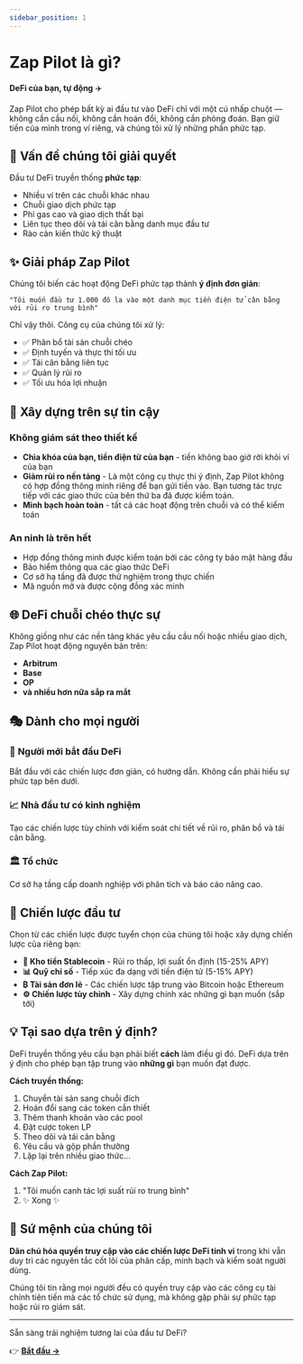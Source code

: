 ```yaml
---
sidebar_position: 1
---
```


# Zap Pilot là gì?

**DeFi của bạn, tự động** ✈️

Zap Pilot cho phép bất kỳ ai đầu tư vào DeFi chỉ với một cú nhấp chuột — không cần cầu nối, không
cần hoán đổi, không cần phỏng đoán. Bạn giữ tiền của mình trong ví riêng, và chúng tôi xử lý những
phần phức tạp.

## 🎯 Vấn đề chúng tôi giải quyết

Đầu tư DeFi truyền thống **phức tạp**:

- Nhiều ví trên các chuỗi khác nhau
- Chuỗi giao dịch phức tạp
- Phí gas cao và giao dịch thất bại
- Liên tục theo dõi và tái cân bằng danh mục đầu tư
- Rào cản kiến thức kỹ thuật

## ✨ Giải pháp Zap Pilot

Chúng tôi biến các hoạt động DeFi phức tạp thành **ý định đơn giản**:

```
"Tôi muốn đầu tư 1.000 đô la vào một danh mục tiền điện tử cân bằng với rủi ro trung bình"
```

Chỉ vậy thôi. Công cụ của chúng tôi xử lý:

- ✅ Phân bổ tài sản chuỗi chéo
- ✅ Định tuyến và thực thi tối ưu
- ✅ Tái cân bằng liên tục
- ✅ Quản lý rủi ro
- ✅ Tối ưu hóa lợi nhuận

## 🔐 Xây dựng trên sự tin cậy

### Không giám sát theo thiết kế

- **Chìa khóa của bạn, tiền điện tử của bạn** - tiền không bao giờ rời khỏi ví của bạn
- **Giảm rủi ro nền tảng** - Là một công cụ thực thi ý định, Zap Pilot không có hợp đồng thông minh
  riêng để bạn gửi tiền vào. Bạn tương tác trực tiếp với các giao thức của bên thứ ba đã được kiểm
  toán.
- **Minh bạch hoàn toàn** - tất cả các hoạt động trên chuỗi và có thể kiểm toán

### An ninh là trên hết

- Hợp đồng thông minh được kiểm toán bởi các công ty bảo mật hàng đầu
- Bảo hiểm thông qua các giao thức DeFi
- Cơ sở hạ tầng đã được thử nghiệm trong thực chiến
- Mã nguồn mở và được cộng đồng xác minh

## 🌐 DeFi chuỗi chéo thực sự

Không giống như các nền tảng khác yêu cầu cầu nối hoặc nhiều giao dịch, Zap Pilot hoạt động nguyên
bản trên:

- **Arbitrum**
- **Base**
- **OP**
- **và nhiều hơn nữa sắp ra mắt**

## 🎭 Dành cho mọi người

### 🔰 **Người mới bắt đầu DeFi**

Bắt đầu với các chiến lược đơn giản, có hướng dẫn. Không cần phải hiểu sự phức tạp bên dưới.

### 📈 **Nhà đầu tư có kinh nghiệm**

Tạo các chiến lược tùy chỉnh với kiểm soát chi tiết về rủi ro, phân bổ và tái cân bằng.

### 🏛️ **Tổ chức**

Cơ sở hạ tầng cấp doanh nghiệp với phân tích và báo cáo nâng cao.

## 🚀 Chiến lược đầu tư

Chọn từ các chiến lược được tuyển chọn của chúng tôi hoặc xây dựng chiến lược của riêng bạn:

- **🏦 Kho tiền Stablecoin** - Rủi ro thấp, lợi suất ổn định (15-25% APY)
- **📊 Quỹ chỉ số** - Tiếp xúc đa dạng với tiền điện tử (5-15% APY)
- **₿ Tài sản đơn lẻ** - Các chiến lược tập trung vào Bitcoin hoặc Ethereum
- **⚙️ Chiến lược tùy chỉnh** - Xây dựng chính xác những gì bạn muốn (sắp tới)

## 💡 Tại sao dựa trên ý định?

DeFi truyền thống yêu cầu bạn phải biết **cách** làm điều gì đó. DeFi dựa trên ý định cho phép bạn
tập trung vào **những gì** bạn muốn đạt được.

**Cách truyền thống:**

1. Chuyển tài sản sang chuỗi đích
2. Hoán đổi sang các token cần thiết
3. Thêm thanh khoản vào các pool
4. Đặt cược token LP
5. Theo dõi và tái cân bằng
6. Yêu cầu và gộp phần thưởng
7. Lặp lại trên nhiều giao thức...

**Cách Zap Pilot:**

1. "Tôi muốn canh tác lợi suất rủi ro trung bình"
2. ✨ Xong ✨

## 🎯 Sứ mệnh của chúng tôi

**Dân chủ hóa quyền truy cập vào các chiến lược DeFi tinh vi** trong khi vẫn duy trì các nguyên tắc
cốt lõi của phân cấp, minh bạch và kiểm soát người dùng.

Chúng tôi tin rằng mọi người đều có quyền truy cập vào các công cụ tài chính tiên tiến mà các tổ
chức sử dụng, mà không gặp phải sự phức tạp hoặc rủi ro giám sát.

---

Sẵn sàng trải nghiệm tương lai của đầu tư DeFi?

👉 **[Bắt đầu →](./getting-started)**

